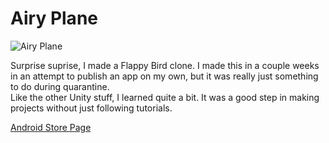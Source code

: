 # Airy Plane
![Airy Plane](/images/featureimage.png)

Surprise suprise, I made a Flappy Bird clone. 
I made this in a couple weeks in an attempt to publish an app on my own, but it was really just something to do during quarantine.
<br>
Like the other Unity stuff, I learned quite a bit. It was a good step in making projects without just following tutorials.

[Android Store Page](https://play.google.com/store/apps/details?id=com.Jake.Parente.AiryPlane)


